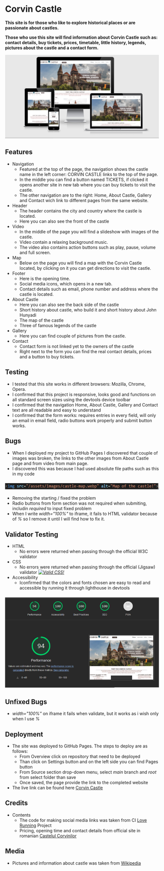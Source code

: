 # Corvin Castle #
**This site is for those who like to explore historical places or are passionate about castles.** 

**Those who use this site will find information about Corvin Castle such as: contact details, buy tickets, prices, timetable, little history, legends, pictures about the castle and a contact form.** 

![Am I responsive screen-shot](/assets/images/am-i-responsive.png)

 ## Features
 * Navigation 
    * Featured at the top of the page, the navigation shows the castle name in the left corner: CORVIN CASTLE links to the top of the page.
    * In the middle you can find a button named TICKETS, if clicked it opens another site in new tab where you can buy tickets to visit the castle.
    * The other navigation are to the right: Home, About Castle, Gallery and Contact wich link to different pages from the same website.
* Header
    * The header contains the city and country where the castle is located.
    * Here you can also see the front of the castle
* Video
    * In the middle of the page you will find a slideshow with images of the castle.
    * Video contain a relaxing background music.
    * The video also contains action buttons such as play, pause, volume and full screen.
* Map
    * Below on the page you will find a map with the Corvin Castle located, by clicking on it you can get directions to visit the castle.
* Footer
    * Here is the opening time.
    * Social media icons, which opens in a new tab.
    * Contact details such as email, phone number and address where the castle is located.
* About Castle 
    * Here you can also see the back side of the castle
    * Short history about castle, who build it and short history about John Hunyadi
    * The map of the castle
    * Three of famous legends of the castle
* Gallery
    * Here you can find couple of pictures from the castle.
* Contact
    * Contact form is not linked yet to the owners of the castle
    * Right next to the form you can find the real contact details, prices and a button to buy tickets.

## Testing

* I tested that this site works in different browsers: Mozilla, Chrome, Opera.
* I confirmed that this project is responsive, looks good and functions on all standard screen sizes using the devtools device toolbar
* I confirmed that the navigation Home, About Castle, Gallery and Contact text are all readable and easy to understand
* I confirmed that the form works: requires entries in every field, will only an email in email field, radio buttons work properly and submit button works.

## Bugs

* When I deployed my project to GitHub Pages I discovered that couple of images was broken, the links to the other images from About Castle page and from video from main page.
* I discovered this was because I had used absolute file paths such as this in my code
### ![Broken file after deployment](/assets/images/wrong-code.png)
* Removing the starting / fixed the problem
* Radio buttons from form section was not required when submiting, includin *required*  to input fixed problem
* When I write *width="100%"* to iframe, it fails to HTML validator because of *%* so I remove it until I will find how to fix it.

## Validator Testing
* HTML 
    * No errors were returned when passing through the official W3C validator
* CSS 
    * No errors were returned when passing through the official (Jigsaw) validator
*<a href="http://jigsaw.w3.org/css-validator/check/referer">
        <img style="border:0;width:88px;height:31px"
            src="http://jigsaw.w3.org/css-validator/images/vcss"
            alt="Valid CSS!">
    </a>*
* Accessibility 
    * Iconfirmed that the colors and fonts chosen are easy to read and accessible by running it through lighthouse in devtools
### ![Lighthouse score](/assets/images/lighthouse-score.png) 

## Unfixed Bugs
* *width="100%"* on iframe it fails when validate, but it works as i wish only when I use *%*

## Deployment
* The site was deployed to GitHub Pages. The steps to deploy are as follows:
    * From Overview click on repository that need to be deployed
    * Than click on Settings button and on the left side you can find Pages button
    * From Source section drop-down menu, select *main* branch and  *root* from select folder than save
    * Once saved, the page provide the link to the completed website
* The live link can be found here [Corvin Castle](https://mitzusca.github.io/corvin-castle/)

## Credits
* Contents 
    * The code for making social media links was taken from CI [Love Running](https://mitzusca.github.io/love-running/gallery.html) Project
    * Pricing, opening time and contact details from official site in romanian [Castelul Corvinilor](http://www.castelulcorvinilor.ro/)
## Media
* Pictures and information about castle was taken from [Wikipedia](https://en.wikipedia.org/wiki/Corvin_Castle)